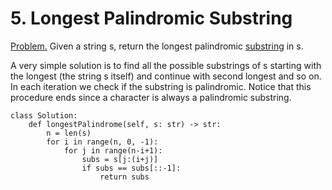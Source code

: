 # 5. Longest Palindromic Substring

[Problem.](https://leetcode.com/problems/longest-palindromic-substring/description/) Given a string s, return the longest palindromic [substring](https://en.wikipedia.org/wiki/Substring) in s.

A very simple solution is to find all the possible substrings of s starting with the longest (the string s itself) and continue with second longest and so on. 
In each iteration we check if the substring is palindromic. Notice that this procedure ends since a character is always a palindromic substring. 

```python3
class Solution:
    def longestPalindrome(self, s: str) -> str:
        n = len(s)
        for i in range(n, 0, -1):
            for j in range(n-i+1):
                subs = s[j:(i+j)]
                if subs == subs[::-1]:
                    return subs

```
